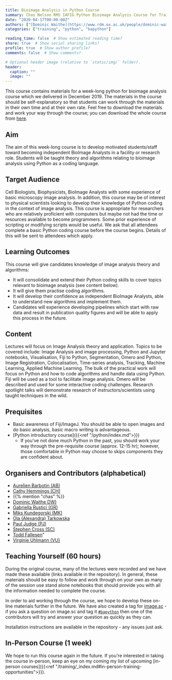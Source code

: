 ```yaml
---
title: Bioimage Analysis in Python Course
summary: Chas Nelson RMS IAFIG Python Bioimage Analysis Course for Training and Teaching Programming bapython
date: "2020-04-17T00:00:00Z"
authors: ["[Dominic Waithe](https://www.rdm.ox.ac.uk/people/dominic-waithe)", "chas", "[Stephen Cross](https://research-information.bristol.ac.uk/en/persons/stephen-cross(08ab0aa3-3831-494b-9cf9-b9b988a9108c).html)", "[Miks Kundegorski](https://mixmixmix.github.io/)", "[Gabriella Rustici](https://bioinfotraining.bio.cam.ac.uk/about)", "[Ola (Alexandra) Tarkowska](https://www.sanger.ac.uk/people/directory/aleksandra-ola-tarkowska)", "[Todd Fallesen](https://uk.linkedin.com/in/todd-fallesen-9460888)", "[Aurelien Barbotin (AB)](http://www.dtc.ox.ac.uk/people/16/barbotina/)","[Cathy Hemmings (CH)](https://bioinfotraining.bio.cam.ac.uk/about)","[Paul Judge (PJ)](https://bioinfotraining.bio.cam.ac.uk/about)","[Virginie Uhlmann (VU)](http://www.virginieuhlmann.com/)"]
categories: ["training", "python", "bapython"]

reading_time: false  # Show estimated reading time?
share: true  # Show social sharing links?
profile: true  # Show author profile?
comments: false  # Show comments?

# Optional header image (relative to `static/img/` folder).
header:
  caption: ""
  image: ""
---
```

This course contains materials for a week-long python for bioimage analysis course which we delivered in December 2019.
The materials in the course should be self-explanatory so that students can work through the materials in their own time and at their own rate.
Feel free to download the materials and work your way through the course; you can download the whole course from [here](https://github.com/IAFIG-RMS/Python-for-Bioimage-Analysis).

## Aim

The aim of this week-long course is to develop motivated students/staff toward becoming independent BioImage Analysts in a facility or research role.
Students will be taught theory and algorithms relating to bioimage analysis using Python as a coding language.

## Target Audience

Cell Biologists, Biophysicists, BioImage Analysts with some experience of basic microscopy image analysis.
In addition, this course may be of interest to physical scientists looking to develop their knowledge of Python coding in the context of image analysis.
This course is appropriate for researchers who are relatively proficient with computers but maybe not had the time or resources available to become programmers.
Some prior experience of scripting or modifying scripts would be useful.
We ask that all attendees complete a basic Python coding course before the course begins.
Details of this will be sent to attendees which apply.

## Learning Outcomes

This course will give candidates knowledge of image analysis theory and algorithms:

* It will consolidate and extend their Python coding skills to cover topics relevant to bioimage analysis (see content below). 
* It will give them practise coding algorithms. 
* It will develop their confidence as independent BioImage Analysts, able to understand new algorithms and implement them.
* Candidates will experience developing pipelines which start with raw data and result in publication quality figures and will be able to apply this process in the future.

## Content

Lectures will focus on Image Analysis theory and application.
Topics to be covered include: Image Analysis and image processing, Python and Jupyter notebooks, Visualisation, Fiji to Python, Segmentation, Omero and Python, Image Registration, Colocalisation, Time-series analysis, Tracking, Machine Learning, Applied Machine Learning.
The bulk of the practical work will focus on Python and how to code algorithms and handle data using Python.
Fiji will be used as a tool to facilitate image analysis.
Omero will be described and used for some interactive coding challenges.
Research spotlight talks will demonstrate research of instructors/scientists using taught techniques in the wild.

## Prequisites

* Basic awareness of Fiji/ImageJ. You should be able to open images and do basic analysis, basic macro writing is advantageous.
* [Python introductory course]({{<ref "/python/index.md">}})
  * If you've not done much Python in the past, you should work your way through the pre-requisite course (approx. 12-15 hr); however, those comfortable in Python may choose to skips components they are confident about.

## Organisers and Contributors (alphabetical)

* [Aurelien Barbotin (AB)](http://www.dtc.ox.ac.uk/people/16/barbotina/)
* [Cathy Hemmings (CH)](https://bioinfotraining.bio.cam.ac.uk/about)
* {{% mention "chas" %}}
* [Dominic Waithe DW)](https://www.rdm.ox.ac.uk/people/dominic-waithe)
* [Gabriella Rustici (GR)](https://bioinfotraining.bio.cam.ac.uk/about)
* [Miks Kundegorski (MK)](https://mixmixmix.github.io/)
* [Ola (Alexandra) Tarkowska](https://www.sanger.ac.uk/people/directory/aleksandra-ola-tarkowska)
* [Paul Judge (PJ)](https://bioinfotraining.bio.cam.ac.uk/about)
* [Stephen Cross (SC)](https://research-information.bristol.ac.uk/en/persons/stephen-cross(08ab0aa3-3831-494b-9cf9-b9b988a9108c).html)
* [Todd Fallesen](https://uk.linkedin.com/in/todd-fallesen-9460888)"
* [Virginie Uhlmann (VU)](http://www.virginieuhlmann.com/)


## Teaching Yourself (60 hours)

During the original course, many of the lectures were recorded and we have made these available (links available in the repository).
In general, these materials should be easy to follow and work through on your own as many of the session use stand alone notebooks that should provide you with all the information needed to complete the course.

In order to aid working through the course, we hope to develop these on-line materials further in the future.
We have also created a tag for [image.sc](https://image.sc) - if you ask a question on image.sc and tag it [`#bapython`](https://forum.image.sc/tag/bapython) then one of the contributors will try and answer your question as quickly as they can.

Installation instructions are available in the repository - any issues just ask.

## In-Person Course (1 week)

We hope to run this course again in the future.
If you're interested in taking the course in-person, keep an eye on my coming my list of upcoming [in-person courses]({{<ref "/training/_index.md#in-person-training-opportunities">}}).
